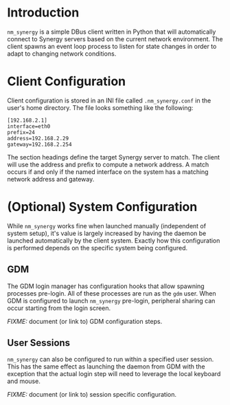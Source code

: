Introduction
============

`nm_synergy` is a simple DBus client written in Python that will automatically
connect to Synergy servers based on the current network environment. The client
spawns an event loop process to listen for state changes in order to
adapt to changing network conditions.

Client Configuration
====================

Client configuration is stored in an INI file called `.nm_synergy.conf` in the
user's home directory. The file looks something like the following:

    [192.168.2.1]
    interface=eth0
    prefix=24
    address=192.168.2.29
    gateway=192.168.2.254

The section headings define the target Synergy server to match. The
client will use the address and prefix to compute a network address. A match
occurs if and only if the named interface on the system has a matching network
address and gateway.

(Optional) System Configuration
===============================

While `nm_synergy` works fine when launched manually (independent of system
setup), it's value is largely increased by having the daemon be launched
automatically by the client system. Exactly how this configuration is
performed depends on the specific system being configured.

GDM
---

The GDM login manager has configuration hooks that allow spawning processes
pre-login. All of these processes are run as the `gdm` user. When GDM is
configured to launch `nm_synergy` pre-login, peripheral sharing can occur
starting from the login screen.

*FIXME:* document (or link to) GDM configuration steps.

User Sessions
-------------

`nm_synergy` can also be configured to run within a specified user session. This
has the same effect as launching the daemon from GDM with the exception that
the actual login step will need to leverage the local keyboard and mouse.

*FIXME:* document (or link to) session specific configuration.
